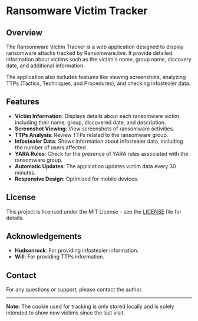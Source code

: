 # Ransomware Victim Tracker

## Overview

The Ransomware Victim Tracker is a web application designed to display ransomware attacks tracked by Ransomware.live. 
It provide detailed information about victims such as the victim's name, group name, discovery date, and additional information. 

The application also includes features like viewing screenshots, analyzing TTPs (Tactics, Techniques, and Procedures), and checking infostealer data.

## Features

- **Victim Information**: Displays details about each ransomware victim including their name, group, discovered date, and description.
- **Screenshot Viewing**: View screenshots of ransomware activities.
- **TTPs Analysis**: Review TTPs related to the ransomware group.
- **Infostealer Data**: Shows information about infostealer data, including the number of users affected.
- **YARA Rules**: Check for the presence of YARA rules associated with the ransomware group.
- **Automatic Updates**: The application updates victim data every 30 minutes.
- **Responsive Design**: Optimized for mobile devices.

## License

This project is licensed under the MIT License - see the [LICENSE](./git/LICENSE) file for details.

## Acknowledgements

- **Hudsonrock**: For providing infostealer information.
- **Will**: For providing TTPs information.

## Contact

For any questions or support, please contact the author. 

---

**Note:** The cookie used for tracking is only stored locally and is solely intended to show new victims since the last visit.

